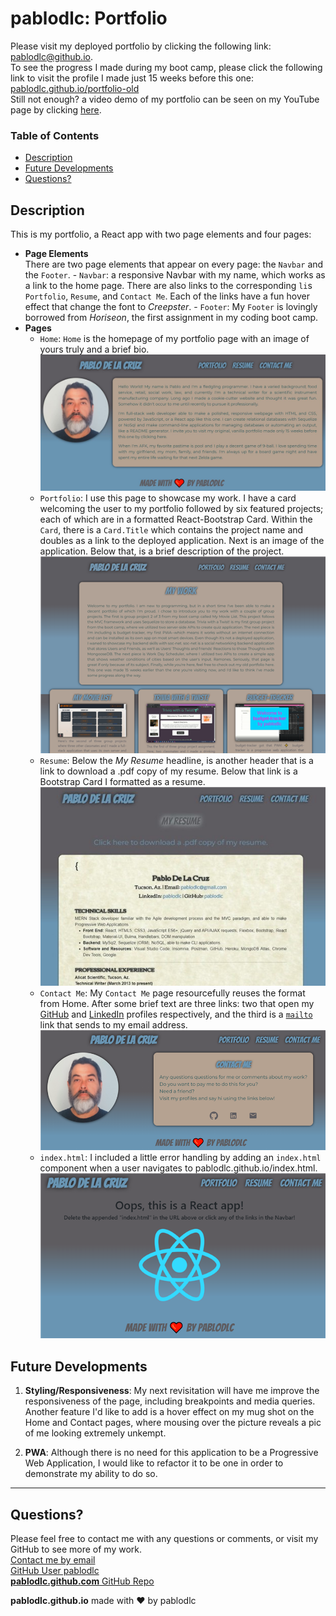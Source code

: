 # **pablodlc: Portfolio**

Please visit my deployed portfolio by clicking the following link: [pablodlc@github.io](http://pablodlc.github.io).  
To see the progress I made during my boot camp, please click the following link to visit the profile I made just 15 weeks before this one: [pablodlc.github.io/portfolio-old](https://pablodlc.github.io/portfolio-old/)  
Still not enough? a video demo of my portfolio can be seen on my YouTube page by clicking [here](https://www.youtube.com/watch?v=UL7lCgkr74o).

### Table of Contents

-   [Description](#description)
-   [Future Developments](#future%20developments)
-   [Questions?](#questions)

## Description

This is my portfolio, a React app with two page elements and four pages:

-   **Page Elements**  
    There are two page elements that appear on every page: the `Navbar` and the `Footer`. - `Navbar`: a responsive Navbar with my name, which works as a link to the home page. There are also links to the corresponding `li`s `Portfolio`, `Resume`, and `Contact Me`. Each of the links have a fun hover effect that change the font to _Creepster_. - `Footer`: My `Footer` is lovingly borrowed from _Horiseon_, the first assignment in my coding boot camp.
-   **Pages**
    -   `Home`: `Home` is the homepage of my portfolio page with an image of yours truly and a brief bio.  
        ![pablodlc](./src/assets/images/portNew.jpg)
    -   `Portfolio`: I use this page to showcase my work. I have a card welcoming the user to my portfolio followed by six featured projects; each of which are in a formatted React-Bootstrap Card. Within the `Card`, there is a `Card.Title` which contains the project name and doubles as a link to the deployed application. Next is an image of the application. Below that, is a brief description of the project.
        ![pablodlc](./src/assets/images/portPortPage.png)
    -   `Resume`: Below the _My Resume_ headline, is another header that is a link to download a .pdf copy of my resume. Below that link is a Bootstrap Card I formatted as a resume.
        ![pablodlc](./src/assets/images/portResumePage.jpg)
    -   `Contact Me`: My `Contact Me` page resourcefully reuses the format from Home. After some brief text are three links: two that open my [GitHub](https://github.com/pablodlc) and [LinkedIn](https://www.linkedin.com/in/pablodlc) profiles respectively, and the third is a [`mailto`](mailto:pablodlc@gmail.com) link that sends to my email address.
        ![pablodlc](./src/assets/images/portContactPage.png)
    -   `index.html`: I included a little error handling by adding an `index.html` component when a user navigates to pablodlc.github.io/index.html.
        ![pablodlc](./src/assets/images/indexHtml.png)

## Future Developments

1. **Styling/Responsiveness**: My next revisitation will have me improve the responsiveness of the page, including breakpoints and media queries. Another feature I'd like to add is a hover effect on my mug shot on the Home and Contact pages, where mousing over the picture reveals a pic of me looking extremely unkempt.

2. **PWA**: Although there is no need for this application to be a Progressive Web Application, I would like to refactor it to be one in order to demonstrate my ability to do so.

---

## Questions?

Please feel free to contact me with any questions or comments, or visit my GitHub to see more of my work.  
[Contact me by email](mailto:pablodlc@gmail.com)  
[GitHub User pablodlc](https://github.com/pablodlc)  
[**pablodlc.github.com** GitHub Repo](https://pablodlc.github.io)

**pablodlc.github.io** made with ❤️ by pablodlc
